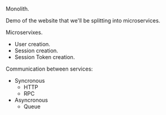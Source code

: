 Monolith.

Demo of the website that we'll be splitting into microservices.

Microservixes.
- User creation.
- Session creation.
- Session Token creation.

Communication between services:
- Syncronous
  - HTTP
  - RPC
- Asyncronous
  - Queue
